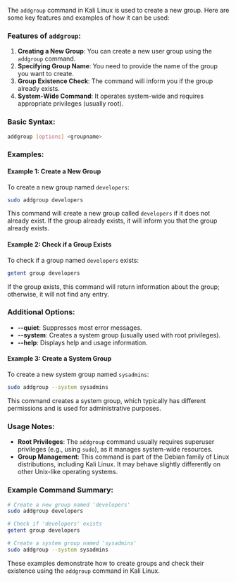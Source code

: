  The `addgroup` command in Kali Linux is used to create a new group. Here are some key features and examples of how it can be used:

### Features of `addgroup`:
1. **Creating a New Group**: You can create a new user group using the `addgroup` command.
2. **Specifying Group Name**: You need to provide the name of the group you want to create.
3. **Group Existence Check**: The command will inform you if the group already exists.
4. **System-Wide Command**: It operates system-wide and requires appropriate privileges (usually root).

### Basic Syntax:
```sh
addgroup [options] <groupname>
```

### Examples:

#### Example 1: Create a New Group
To create a new group named `developers`:
```sh
sudo addgroup developers
```
This command will create a new group called `developers` if it does not already exist. If the group already exists, it will inform you that the group already exists.

#### Example 2: Check if a Group Exists
To check if a group named `developers` exists:
```sh
getent group developers
```
If the group exists, this command will return information about the group; otherwise, it will not find any entry.

### Additional Options:
- **--quiet**: Suppresses most error messages.
- **--system**: Creates a system group (usually used with root privileges).
- **--help**: Displays help and usage information.

#### Example 3: Create a System Group
To create a new system group named `sysadmins`:
```sh
sudo addgroup --system sysadmins
```
This command creates a system group, which typically has different permissions and is used for administrative purposes.

### Usage Notes:
- **Root Privileges**: The `addgroup` command usually requires superuser privileges (e.g., using `sudo`), as it manages system-wide resources.
- **Group Management**: This command is part of the Debian family of Linux distributions, including Kali Linux. It may behave slightly differently on other Unix-like operating systems.

### Example Command Summary:
```sh
# Create a new group named 'developers'
sudo addgroup developers

# Check if 'developers' exists
getent group developers

# Create a system group named 'sysadmins'
sudo addgroup --system sysadmins
```

These examples demonstrate how to create groups and check their existence using the `addgroup` command in Kali Linux.


